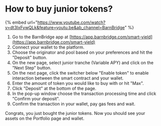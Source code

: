 # How to buy junior tokens?

{% embed url="https://www.youtube.com/watch?v=dt3IxFywQLk&feature=youtu.be&ab_channel=BarnBridge" %}

1. Go to the BarnBridge app at [https://app.barnbridge.com/smart-yield](https://app.barnbridge.com/smart-yield)
2. Connect your wallet to the platform.
3. Choose the originator and pool based on your preferences and hit the "Deposit" button.
4. On the new page, select junior tranche (Variable APY) and click on the "Next Step" button.
5. On the next page, click the switcher below "Enable token" to enable interaction between the smart contract and your wallet.
6. Enter the amount of token you would like to buy with or hit "Max".
7. Click "Deposit" at the bottom of the page.
8. In the pop-up window choose the transaction processing time and click "Confirm your deposit".
9. Confirm the transaction in your wallet, pay gas fees and wait.

Congrats, you just bought the junior tokens. Now you should see your assets on the Portfolio page and wallet.

